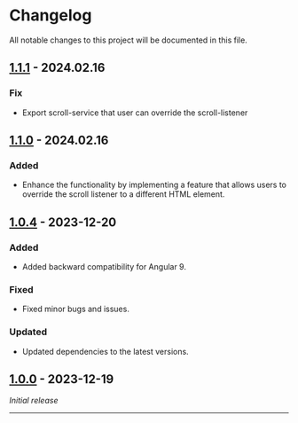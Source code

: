 # Changelog

All notable changes to this project will be documented in this file.

<a name="1.1.1"></a>

## [1.1.1] - 2024.02.16

### Fix

- Export scroll-service that user can override the scroll-listener

<a name="1.1.0"></a>

## [1.1.0] - 2024.02.16

### Added

- Enhance the functionality by implementing a feature that allows users to override the scroll listener to a different HTML element.

<a name="1.0.4"></a>

## [1.0.4] - 2023-12-20

### Added

- Added backward compatibility for Angular 9.

### Fixed

- Fixed minor bugs and issues.

### Updated

- Updated dependencies to the latest versions.

<a name="1.0.0"></a>

## [1.0.0] - 2023-12-19

_Initial release_

---

[1.1.1]: https://github.com/your/project/releases/tag/1.1.1
[1.1.0]: https://github.com/your/project/releases/tag/1.1.0
[1.0.4]: https://github.com/your/project/releases/tag/1.0.4
[1.0.0]: https://github.com/your/project/releases/tag/1.0.0
